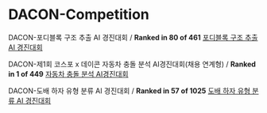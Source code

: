 # DACON-Competition

DACON-포디블록 구조 추출 AI 경진대회 / **Ranked in 80 of 461**
[포디블록 구조 추출 AI 경진대회](https://dacon.io/competitions/official/236046/overview/description)

DACON-제1회 코스포 x 데이콘 자동차 충돌 분석 AI경진대회(채용 연계형) / **Ranked in 1 of 449**
[자동차 충돌 분석 AI경진대회](https://dacon.io/competitions/official/236064/overview/description)

DACON-도배 하자 유형 분류 AI 경진대회 / **Ranked in 57 of 1025**
[도배 하자 유형 분류 AI 경진대회](https://dacon.io/competitions/official/236082/overview/description)
